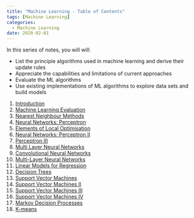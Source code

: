 ```yaml
---
title: "Machine Learning - Table of Contents"
tags: [Machine Learning]
categories:
  - Machine Learning
date: 2020-02-01
---
```


In this series of notes, you will will:
 - List the principle algorithms used in machine learning and derive their update rules
 - Appreciate the capabilities and limitations of current approaches
 - Evaluate the ML algorithms
 - Use existing implementations of ML algorithms to explore data sets and build models


1. [Introduction](https://chaerim-kim.github.io/machine%20learning/ML-1/)
2. [Machine Learning Evaluation](https://chaerim-kim.github.io/machine%20learning/ML-2)
3. [Nearest Neighbour Methods](https://chaerim-kim.github.io/machine%20learning/ML-3)
4. [Neural Networks: Perceptron](https://chaerim-kim.github.io/machine%20learning/ML-4)
5. [Elements of Local Optimisation](https://chaerim-kim.github.io/machine%20learning/ML-5)
6. [Neural Networks: Perceptron II](https://chaerim-kim.github.io/machine%20learning/ML-6)
7. [Perceptron III](https://chaerim-kim.github.io/machine%20learning/ML-7)
8. [Multi Layer Neural Networks](https://chaerim-kim.github.io/machine%20learning/ML-8)
9. [Convolutional Neural Networks](https://chaerim-kim.github.io/machine%20learning/ML-9)
10. [Multi-Layer Neural Networks](https://chaerim-kim.github.io/machine%20learning/ML-10)
11. [Linear Models for Regression](https://chaerim-kim.github.io/machine%20learning/ML-11)
12. [Decision Trees](https://chaerim-kim.github.io/machine%20learning/ML-12)
13. [Support Vector Machines](https://chaerim-kim.github.io/machine%20learning/ML-13)
14. [Support Vector Machines II](https://chaerim-kim.github.io/machine%20learning/ML-14)
15. [Support Vector Machines III](https://chaerim-kim.github.io/machine%20learning/ML-15)
16. [Support Vector Machines IV](https://chaerim-kim.github.io/machine%20learning/ML-16)
17. [Markov Decision Processes](https://chaerim-kim.github.io/machine%20learning/ML-17)
18. [K-means](https://chaerim-kim.github.io/machine%20learning/ML-18/)
